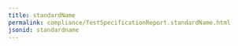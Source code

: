 ```yaml
---
title: standardName
permalink: compliance/TestSpecificationReport.standardName.html
jsonid: standardname
---
```

